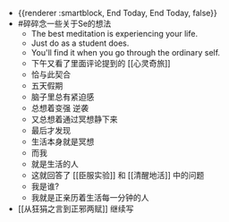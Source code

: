 - {{renderer :smartblock, End Today, End Today, false}}
- #碎碎念一些关于Se的想法
	- The best meditation is experiencing your life.
	- Just do as a student does.
	- You'll find it when you go through the ordinary self.
	- 下午又看了里面评论提到的 [[心灵奇旅]]
	- 恰与此契合
	- 五天假期
	- 脑子里总有紧迫感
	- 总想着变强 逆袭
	- 又总想着通过冥想静下来
	- 最后才发现
	- 生活本身就是冥想
	- 而我
	- 就是生活的人
	- 这就回答了 [[臣服实验]] 和 [[清醒地活]] 中的问题
	- 我是谁?
	- 我就是正亲历着生活每一分钟的人
- [[从狂狷之言到正邪两赋]] 继续写